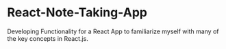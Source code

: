 # React-Note-Taking-App
Developing Functionality for a React App to familiarize myself with many of the key concepts in React.js.
